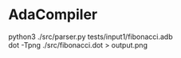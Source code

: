# AdaCompiler

python3 ./src/parser.py tests/input1/fibonacci.adb <br />
dot -Tpng ./src/fibonacci.dot > output.png <br />